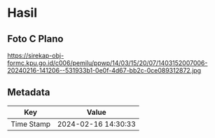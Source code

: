 # Hasil

## Foto C Plano

https://sirekap-obj-formc.kpu.go.id/c006/pemilu/ppwp/14/03/15/20/07/1403152007006-20240216-141206--531933b1-0e0f-4d67-bb2c-0ce089312872.jpg


## Metadata

| Key        | Value               |
| ---------- | ------------------- |
| Time Stamp | 2024-02-16 14:30:33 |



